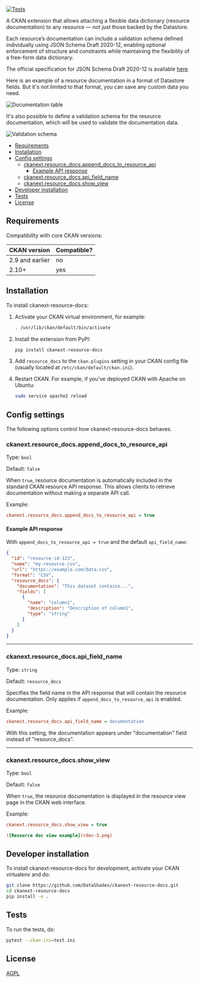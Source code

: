 [![Tests](https://github.com/DataShades/ckanext-resource-docs/actions/workflows/test.yml/badge.svg)](https://github.com/DataShades/ckanext-resource-docs/actions/workflows/test.yml)

A CKAN extension that allows attaching a flexible data dictionary (resource documentation) to any resource — not just those backed by the Datastore.

Each resource’s documentation can include a validation schema defined individually using JSON Schema Draft 2020-12, enabling optional enforcement of structure and constraints while maintaining the flexibility of a free-form data dictionary.

The official specification for JSON Schema Draft 2020-12 is available [here](https://json-schema.org/draft/2020-12/).

Here is an example of a resource documentation in a format of Datastore fields. But it's not limited to that format, you can save any custom data you need.

![Documentation table](./docs/rdoc-1.png)

It's also possible to define a validation schema for the resource documentation, which will be used to validate the documentation data.

![Validation schema](./docs/rdoc-2.png)

- [Requirements](#requirements)
- [Installation](#installation)
- [Config settings](#config-settings)
  - [ckanext.resource\_docs.append\_docs\_to\_resource\_api](#ckanextresource_docsappend_docs_to_resource_api)
    - [Example API response](#example-api-response)
  - [ckanext.resource\_docs.api\_field\_name](#ckanextresource_docsapi_field_name)
  - [ckanext.resource\_docs.show\_view](#ckanextresource_docsshow_view)
- [Developer installation](#developer-installation)
- [Tests](#tests)
- [License](#license)

## Requirements

Compatibility with core CKAN versions:

| CKAN version    | Compatible?   |
| --------------- | ------------- |
| 2.9 and earlier | no            |
| 2.10+           | yes           |

## Installation
To install ckanext-resource-docs:

1. Activate your CKAN virtual environment, for example:

    ```bash
    . /usr/lib/ckan/default/bin/activate
    ```

2. Install the extension from PyPI:

    ```bash
    pip install ckanext-resource-docs
    ```

3. Add `resource_docs` to the `ckan.plugins` setting in your CKAN config file (usually located at `/etc/ckan/default/ckan.ini`).

4. Restart CKAN. For example, if you've deployed CKAN with Apache on Ubuntu:

    ```bash
    sudo service apache2 reload
    ```


## Config settings

The following options control how ckanext-resource-docs behaves.

### ckanext.resource_docs.append_docs_to_resource_api

Type: `bool`

Default: `false`

When `true`, resource documentation is automatically included in the standard CKAN resource API response. This allows clients to retrieve documentation without making a separate API call.

Example:
```ini
ckanext.resource_docs.append_docs_to_resource_api = true
```

#### Example API response

With `append_docs_to_resource_api = true` and the default `api_field_name`:

```json
{
  "id": "resource-id-123",
  "name": "my-resource.csv",
  "url": "https://example.com/data.csv",
  "format": "CSV",
  "resource_docs": {
    "documentation": "This dataset contains...",
    "fields": [
      {
        "name": "column1",
        "description": "Description of column1",
        "type": "string"
      }
    ]
  }
}
```

---

### ckanext.resource_docs.api_field_name

Type: `string`

Default: `resource_docs`

Specifies the field name in the API response that will contain the resource documentation. Only applies if `append_docs_to_resource_api` is enabled.

Example:
```ini
ckanext.resource_docs.api_field_name = documentation
```

With this setting, the documentation appears under "documentation" field instead of "resource_docs".

---

### ckanext.resource_docs.show_view

Type: `bool`

Default: `false`

When `true`, the resource documentation is displayed in the resource view page in the CKAN web interface.

Example:
```ini
ckanext.resource_docs.show_view = true

![Resource doc view example](rdoc-3.png)
```

## Developer installation

To install ckanext-resource-docs for development, activate your CKAN virtualenv and
do:
```sh
git clone https://github.com/DataShades/ckanext-resource-docs.git
cd ckanext-resource-docs
pip install -e .
```

## Tests

To run the tests, do:

```sh
pytest --ckan-ini=test.ini
```

## License

[AGPL](https://www.gnu.org/licenses/agpl-3.0.en.html)
